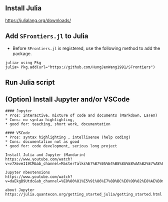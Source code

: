 ## Install Julia 

https://julialang.org/downloads/

## Add `SFrontiers.jl` to Julia

* Before `SFrontiers.jl` is registered, use the following method to add the package.

```
julia> using Pkg
julia> Pkg.add(url="https://github.com/HungJenWang1991/SFrontiers")
```

## Run Julia script



## (Option) Install Jupyter and/or VSCode

```@meta
#### Jupyter
* Pros: interactive, mixture of code and documents (Markdown, LaTeX)
* Cons: no syntax highlighting, 
* good for: teaching, short work, documentation

#### VSCode
* Pros: syntax highlighting , intellisense (help coding)
* Cons: documentation not as good
* good for: code development, serious long project

Install Julia and Jupyter (Mandarin)
https://www.youtube.com/watch?v=v7XeveI19CM&ab_channel=MasterTalks%E7%B7%9A%E4%B8%8A%E8%AA%B2%E7%A8%8B

Jupyter nbextensions
https://www.youtube.com/watch?v=daEkgB9Utdc&ab_channel=%E8%80%81%E5%91%86%E7%8B%BC%E6%9D%82%E8%AE%B0myTiros

about Jupyter
https://julia.quantecon.org/getting_started_julia/getting_started.html
```




